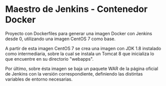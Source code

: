 # Maestro de Jenkins - Contenedor Docker
Proyecto con Dockerfiles para generar una imagen Docker con Jenkins desde 0, utilizando una imagen CentOS 7 como base.

A partir de esta imagen CentOS 7 se crea una imagen con JDK 1.8 instalado como intermediaria, sobre la cual se instala un Tomcat 8 que inicializa lo que encuentre en su directorio "webapps". 

Por último, sobre ésta imagen se baja un paquete WAR de la página oficial de Jenkins con la versión correspondiente, definiendo las distintas variables de entorno necesarias.
